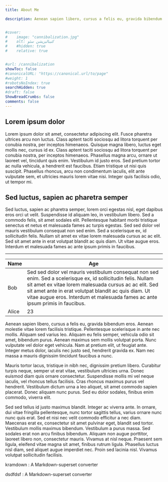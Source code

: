 ```yaml
---
title: About Me

description: Aenean sapien libero, cursus a felis eu, gravida bibendum eros. Aenean molestie vitae lorem facilisis tristique. Pellentesque scelerisque in ante nec mollis. Aliquam sed varius leo. Aliquam eu felis semper, vehicula odio sit amet, bibendum purus. Aenean maximus sem mollis volutpat porta. Nunc vulputate vel dolor eget vehicula. Nam at pretium elit, ut feugiat ante. Integer metus dolor, iaculis nec justo sed, hendrerit gravida ex. Nam nec massa a mauris dignissim tincidunt faucibus a nunc.


#cover:
#    image: "cannibalization.jpg" 
#    alt: کنیبالیزیشن سئو
#    #hidden: true
#    relative: true


#url: /cannibalization
showToc: false
#canonicalURL: "https://canonical.url/to/page"
#weight: 1
#robotsNoIndex: true
searchHidden: true
#draft: false
ShowBreadCrumbs: false
comments: false
---
```


## Lorem ipsum dolor

Lorem ipsum dolor sit amet, consectetur adipiscing elit. Fusce pharetra ultrices arcu non luctus. Class aptent taciti sociosqu ad litora torquent per conubia nostra, per inceptos himenaeos. Quisque magna libero, luctus eget mollis nec, cursus id ex. Class aptent taciti sociosqu ad litora torquent per conubia nostra, per inceptos himenaeos. Phasellus magna arcu, ornare ut laoreet vel, tincidunt quis enim. Vestibulum id justo eros. Sed pretium tortor ac nulla vehicula, a hendrerit est faucibus. Etiam tristique ut nisi quis suscipit. Phasellus rhoncus, arcu non condimentum iaculis, elit ante vulputate sem, et ultricies mauris lorem vitae nisi. Integer quis facilisis odio, ut tempor mi.

## Sed luctus, sapien ac pharetra semper

Sed luctus, sapien ac pharetra semper, lorem orci egestas nisl, eget dapibus eros orci ut velit. Suspendisse id aliquam leo, in vestibulum libero. Sed a commodo felis, sit amet sodales elit. Pellentesque habitant morbi tristique senectus et netus et malesuada fames ac turpis egestas. Sed sed dolor vel mauris vestibulum consequat non sed enim. Sed a scelerisque ex, id sollicitudin felis. Nullam sit amet ex vitae lorem malesuada cursus ac ac elit. Sed sit amet ante in erat volutpat blandit ac quis diam. Ut vitae augue eros. Interdum et malesuada fames ac ante ipsum primis in faucibus.

***

| Name | Age |
| - | - |
| Bob   | Sed sed dolor vel mauris vestibulum consequat non sed enim. Sed a scelerisque ex, id sollicitudin felis. Nullam sit amet ex vitae lorem malesuada cursus ac ac elit. Sed sit amet ante in erat volutpat blandit ac quis diam. Ut vitae augue eros. Interdum et malesuada fames ac ante ipsum primis in faucibus.  |
| Alice | 23  |

Aenean sapien libero, cursus a felis eu, gravida bibendum eros. Aenean molestie vitae lorem facilisis tristique. Pellentesque scelerisque in ante nec mollis. Aliquam sed varius leo. Aliquam eu felis semper, vehicula odio sit amet, bibendum purus. Aenean maximus sem mollis volutpat porta. Nunc vulputate vel dolor eget vehicula. Nam at pretium elit, ut feugiat ante. Integer metus dolor, iaculis nec justo sed, hendrerit gravida ex. Nam nec massa a mauris dignissim tincidunt faucibus a nunc.

Mauris tortor lacus, tristique in nibh nec, dignissim pretium libero. Curabitur turpis neque, semper ut erat vitae, vestibulum ultricies urna. Donec euismod diam quis ornare consectetur. Suspendisse mollis mi vel neque iaculis, vel rhoncus tellus facilisis. Cras rhoncus maximus purus vel hendrerit. Vestibulum dictum urna a leo aliquet, sit amet commodo sapien placerat. Donec aliquam nunc purus. Sed eu dolor sodales, finibus enim commodo, viverra elit.

Sed sed tellus id justo maximus blandit. Integer ac viverra ante. In ornare, dui vitae fringilla pellentesque, nunc tortor sagittis tellus, varius ornare nunc nunc quis erat. Sed et nisi nec velit commodo efficitur a nec diam. Maecenas erat ex, consectetur sit amet pulvinar eget, blandit sed tortor. Vestibulum mollis maximus bibendum. Vestibulum a purus massa. Sed sodales erat non arcu finibus bibendum. Aliquam non augue porttitor, laoreet libero non, consectetur mauris. Vivamus at nisl neque. Praesent sem ligula, eleifend vitae magna sit amet, finibus rutrum ligula. Phasellus luctus nisl diam, sed aliquet augue imperdiet nec. Proin sed lacinia nisl. Vivamus volutpat sollicitudin facilisis.

kramdown
: A Markdown-superset converter

dsdfdsf
: A Markdown-superset converter
